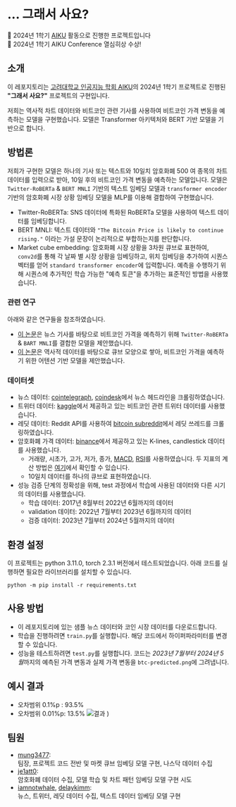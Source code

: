 # ... 그래서 사요?

📢 2024년 1학기 [AIKU](https://github.com/AIKU-Official) 활동으로 진행한 프로젝트입니다<br>
🎉 2024년 1학기 AIKU Conference 열심히상 수상!

## 소개

이 레포지토리는 [고려대학교 인공지능 학회 AIKU](https://aiku.notion.site/AIKU-b614c69220704b848758e5cf21a54238?pvs=74)의 2024년 1학기 프로젝트로 진행된 **"그래서 사요?"** 프로젝트의 구현입니다. <br>

저희는 역사적 차트 데이터와 비트코인 관련 기사를 사용하여 비트코인 가격 변동을 예측하는 모델을 구현했습니다. 모델은 Transformer 아키텍처와 BERT 기반 모델을 기반으로 합니다.

## 방법론

저희가 구현한 모델은 하나의 기사 또는 텍스트와 10일치 암호화폐 500 여 종목의 차트 데이터를 입력으로 받아, 10일 후의 비트코인 가격 변동을 예측하는 모델입니다. 모델은 `Twitter-RoBERTa` & `BERT MNLI` 기반의 텍스트 임베딩 모델과 `transformer encoder` 기반의 암호화폐 시장 상황 임베딩 모델을 MLP를 이용해 결합하여 구현했습니다.

-   Twitter-RoBERTa: SNS 데이터에 특화된 RoBERTa 모델을 사용하여 텍스트 데이터를 임베딩합니다.
-   BERT MNLI: 텍스트 데이터와 `"The Bitcoin Price is likely to continue rising."` 이라는 가설 문장이 논리적으로 부합하는지를 판단합니다.
-   Market cube embedding: 암호화폐 시장 상황을 3차원 큐브로 표현하여, `conv2d`를 통해 각 날짜 별 시장 상황을 임베딩하고, 위치 임베딩을 추가하여 시퀀스 벡터를 얻어 `standard transformer encoder`에 입력합니다. 예측을 수행하기 위해 시퀀스에 추가적인 학습 가능한 "예측 토큰"을 추가하는 표준적인 방법을 사용했습니다.

### 관련 연구

아래와 같은 연구들을 참조하였습니다.

-   [이 논문](https://arxiv.org/pdf/2311.14759)은 뉴스 기사를 바탕으로 비트코인 가격을 예측하기 위해 `Twitter-RoBERTa` & `BART MNLI`를 결합한 모델을 제안했습니다.
-   [이 논문](https://arxiv.org/pdf/1809.03684.pdf)은 역사적 데이터를 바탕으로 큐브 모양으로 쌓아, 비트코인 가격을 예측하기 위한 어텐션 기반 모델을 제안했습니다.

### 데이터셋

-   뉴스 데이터: [cointelegraph](https://cointelegraph.com/tags/bitcoin), [coindesk](https://www.coindesk.com/)에서 뉴스 헤드라인을 크롤링하였습니다.
-   트위터 데이터: [kaggle](https://www.kaggle.com/datasets/kaushiksuresh147/bitcoin-tweets)에서 제공하고 있는 비트코인 관련 트위터 데이터를 사용했습니다.
-   레딧 데이터: Reddit API를 사용하여 [bitcoin subreddit](https://www.reddit.com/r/Bitcoin/)에서 레딧 쓰레드를 크롤링하였습니다.
-   암호화폐 가격 데이터: [binance](https://www.binance.com/en/landing/data)에서 제공하고 있는 K-lines, candlestick 데이터를 사용했습니다.
    -   거래량, 시초가, 고가, 저가, 종가, [MACD](https://en.wikipedia.org/wiki/MACD), [RSI](https://en.wikipedia.org/wiki/Relative_strength_index)를 사용하였습니다. 두 지표의 계산 방법은 [여기](https://github.com/mung3477/AIKU_BTC_Project/blob/main/src/stocks/indicators.py)에서 확인할 수 있습니다.
    -   10일치 데이터를 하나의 큐브로 표현하였습니다.
-   성능 검증 단계의 정확성을 위해, test 과정에서 학습에 사용된 데이터와 다른 시기의 데이터를 사용했습니다.
    -   학습 데이터: 2017년 8월부터 2022년 6월까지의 데이터
    -   validation 데이터: 2022년 7월부터 2023년 6월까지의 데이터
    -   검증 데이터: 2023년 7월부터 2024년 5월까지의 데이터

## 환경 설정

이 프로젝트는 python 3.11.0, torch 2.3.1 버전에서 테스트되었습니다.
아래 코드를 실행하면 필요한 라이브러리를 설치할 수 있습니다.

```
python -m pip install -r requirements.txt
```

## 사용 방법

-   이 레포지토리에 있는 샘플 뉴스 데이터와 코인 시장 데이터를 다운로드합니다.
-   학습을 진행하려면 `train.py`를 실행합니다. 해당 코드에서 하이퍼파라미터를 변경할 수 있습니다.
-   성능을 테스트하려면 `test.py`를 실행합니다. 코드는 *2023년 7월부터 2024년 5월*까지의 예측된 가격 변동과 실제 가격 변동을 `btc-predicted.png`에 그려냅니다.

## 예시 결과
- 오차범위 0.1%p : 93.5%
- 오차범위 0.01%p: 13.5%
![결과](https://github.com/mung3477/aiku-24-1-should-i-buy/assets/18616006/2dcc9133-b4e0-464a-ad85-59f765c0d1ff)
)

## 팀원

-   [mung3477](https://github.com/mung3477): <br>
    팀장, 프로젝트 코드 전반 및 마켓 큐브 임베딩 모델 구현, 나스닥 데이터 수집
-   [je1att0](https://github.com/je1att0): <br>
    암호화폐 데이터 수집, 모델 학습 및 차트 패턴 임베딩 모델 구현 시도
-   [iamnotwhale](https://github.com/iamnotwhale), [delaykimm](https://github.com/delaykimm): <br>
    뉴스, 트위터, 레딧 데이터 수집, 텍스트 데이터 임베딩 모델 구현

